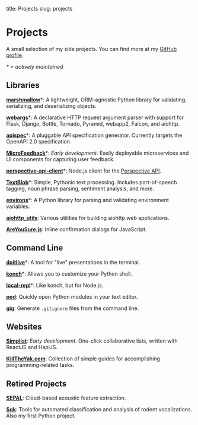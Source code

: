 title: Projects
slug: projects

# Projects

A small selection of my side projects. You can find more at my [GitHub profile][github].

*\* = actively maintained*

## Libraries

<i class="fab fa-python"></i>
**[marshmallow](https://marshmallow.readthedocs.io/)**\*: A lightweight, ORM-agnostic Python library for validating, serializing, and deserializing objects.

<i class="fab fa-python"></i>
**[webargs](https://github.com/sloria/webargs)**\*: A declarative HTTP request argument parser with support for Flask, Django, Bottle, Tornado, Pyramid, webapp2, Falcon, and aiohttp.

<i class="fab fa-python"></i>
**[apispec](https://github.com/marshmallow-code/apispec)**\*: A pluggable API specification generator. Currently targets the OpenAPI 2.0 specification.

<i class="fab fa-node-js"></i>
**[MicroFeedback](https://github.com/microfeedback)**\*: *Early development*. Easily deployable microservices and UI components for
capturing user feedback.

<i class="fab fa-node-js"></i>
**[perspective-api-client](https://github.com/sloria/perspective-api-client)**\*:  Node.js client for the [Perspective API](https://www.perspectiveapi.com).

<i class="fab fa-python"></i>
**[TextBlob](https://textblob.readthedocs.io/)**\*: Simple, Pythonic text processing. Includes part-of-speech tagging, noun phrase parsing, sentiment analysis, and more.

<i class="fab fa-python"></i>
**[environs](https://github.com/sloria/environs)**\*: A Python library for parsing and validating environment variables.

<i class="fab fa-python"></i>
**[aiohttp_utils](https://github.com/sloria/aiohttp_utils)**: Various utilities for building aiohttp web applications.

<i class="fab fa-js-square"></i>
**[AreYouSure.js](https://github.com/sloria/AreYouSure.js)**: Inline confirmation dialogs for JavaScript.

## Command Line

<i class="fab fa-python"></i>
**[doitlive](https://github.com/sloria/doitlive)**\*: A tool for "live" presentations in the terminal.

<i class="fab fa-python"></i>
**[konch](https://github.com/sloria/konch)**\*: Allows you to customize your Python shell.

<i class="fab fa-node-js"></i>
**[local-repl](https://github.com/sloria/local-repl)**\*: Like konch, but for Node.js.

<i class="fab fa-python"></i>
**[ped](https://github.com/sloria/ped)**: Quickly open Python modules in your text editor.

<i class="fab fa-python"></i>
**[gig](https://www.github.com/sloria/gig)**: Generate `.gitignore` files from the command line.

## Websites

<i class="fab fa-js-square"></i>
<i class="fab fa-node-js"></i>
**[Simplist](http://simplist.sloria.com)**: *Early development*. One-click collaborative lists, written with ReactJS and HapiJS.

<i class="fab fa-python"></i>
**[KillTheYak.com][KillTheYak]**: Collection of simple guides for accomplishing programming-related tasks.

## Retired Projects

<i class="fab fa-python"></i>
**[SEPAL](http://sepalbio.com)**: Cloud-based acoustic feature extraction.

<i class="fab fa-python"></i>
**[Sqk](http://www.github.com/sloria/usv)**: Tools for automated classification and analysis of rodent vocalizations. Also my first Python project.



[github]: http://www.github.com/sloria
[KillTheYak]: http://killtheyak.com/
